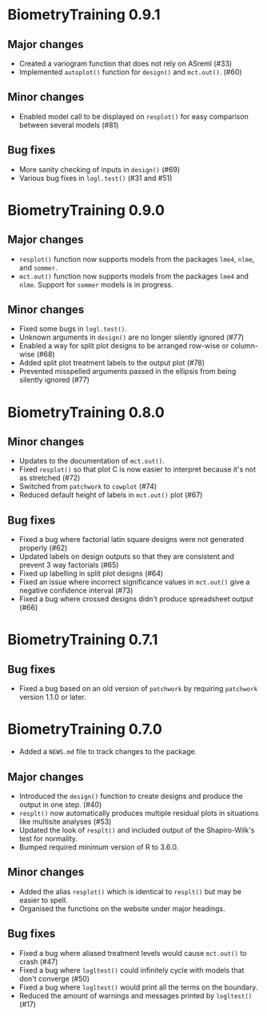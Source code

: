# BiometryTraining 0.9.1

## Major changes

- Created a variogram function that does not rely on ASreml (#33)
- Implemented `autoplot()` function for `design()` and `mct.out()`. (#60)

## Minor changes

- Enabled model call to be displayed on `resplot()` for easy comparison between several models (#81)

## Bug fixes

- More sanity checking of inputs in `design()` (#69)
- Various bug fixes in `logl.test()` (#31 and #51)

# BiometryTraining 0.9.0

## Major changes

- `resplot()` function now supports models from the packages `lme4`, `nlme`, and `sommer`.
- `mct.out()` function now supports models from the packages `lme4` and `nlme`. Support for `sommer` models is in progress.

## Minor changes

- Fixed some bugs in `logl.test()`.
- Unknown arguments in `design()` are no longer silently ignored (#77)
- Enabled a way for split plot designs to be arranged row-wise or column-wise (#68)
- Added split plot treatment labels to the output plot (#78)
- Prevented misspelled arguments passed in the ellipsis from being silently ignored (#77)

# BiometryTraining 0.8.0

## Minor changes

- Updates to the documentation of `mct.out()`.
- Fixed `resplot()` so that plot C is now easier to interpret because it's not as stretched (#72)
- Switched from `patchwork` to `cowplot` (#74)
- Reduced default height of labels in `mct.out()` plot (#67)

## Bug fixes

- Fixed a bug where factorial latin square designs were not generated properly (#62)
- Updated labels on design outputs so that they are consistent and prevent 3 way factorials (#65)
- Fixed up labelling in split plot designs (#64)
- Fixed an issue where incorrect significance values in `mct.out()` give a negative confidence interval (#73)
- Fixed a bug where crossed designs didn't produce spreadsheet output (#66)

# BiometryTraining 0.7.1

## Bug fixes

- Fixed a bug based on an old version of `patchwork` by requiring `patchwork` version 1.1.0 or later.

# BiometryTraining 0.7.0

* Added a `NEWS.md` file to track changes to the package.

## Major changes

- Introduced the `design()` function to create designs and produce the output in one step. (#40)
- `resplt()` now automatically produces multiple residual plots in situations like multisite analyses (#53)
- Updated the look of `resplt()` and included output of the Shapiro-Wilk's test for normality.
- Bumped required minimum version of R to 3.6.0.

## Minor changes

- Added the alias `resplot()` which is identical to `resplt()` but may be easier to spell.
- Organised the functions on the website under major headings.

## Bug fixes

- Fixed a bug where aliased treatment levels would cause `mct.out()` to crash (#47)
- Fixed a bug where `logltest()` could infinitely cycle with models that don't converge (#50)
- Fixed a bug where `logltest()` would print all the terms on the boundary.
- Reduced the amount of warnings and messages printed by `logltest()` (#17)
